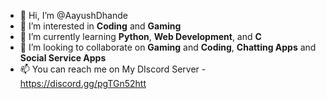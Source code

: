 - 👋 Hi, I’m @AayushDhande
- 👀 I’m interested in <strong>Coding</strong> and <strong>Gaming</strong>
- 🌱 I’m currently learning <strong>Python</strong>, <strong>Web Development</strong>, and <strong>C</strong>
- 💞️ I’m looking to collaborate on <strong>Gaming</strong> and <strong>Coding</strong>, <strong>Chatting Apps</strong> and <strong>Social Service Apps</strong>
- 📫 You can reach me on My DIscord Server - https://discord.gg/pgTGn52htt

<!---
AayushDhande/AayushDhande is a ✨ special ✨ repository because its `README.md` (this file) appears on your GitHub profile.
You can click the Preview link to take a look at your changes.
--->
